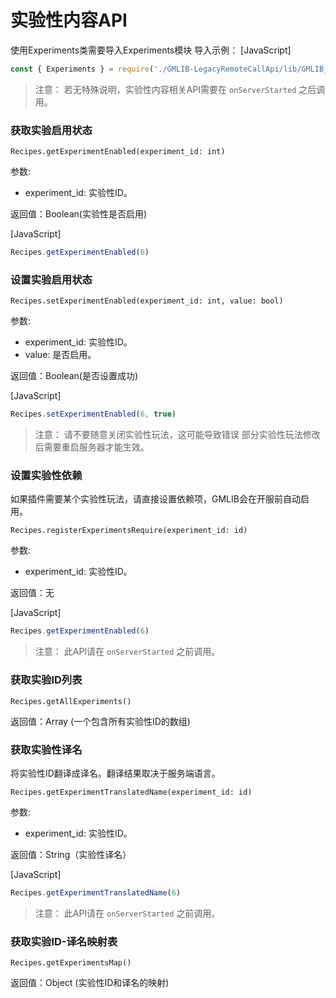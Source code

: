 # 实验性内容API
使用Experiments类需要导入Experiments模块
导入示例：
[JavaScript]
```javascript
const { Experiments } = require('./GMLIB-LegacyRemoteCallApi/lib/GMLIB_API-JS');
```

> 注意：
> 若无特殊说明，实验性内容相关API需要在 `onServerStarted` 之后调用。


### 获取实验启用状态

`Recipes.getExperimentEnabled(experiment_id: int)`

参数:

- experiment_id: 实验性ID。

返回值：Boolean(实验性是否启用)

[JavaScript]
```JavaScript
Recipes.getExperimentEnabled(6)
```

### 设置实验启用状态

`Recipes.setExperimentEnabled(experiment_id: int, value: bool)`

参数:

- experiment_id: 实验性ID。
- value: 是否启用。

返回值：Boolean(是否设置成功)

[JavaScript]
```JavaScript
Recipes.setExperimentEnabled(6, true)
```

> 注意：
> 请不要随意关闭实验性玩法，这可能导致错误
> 部分实验性玩法修改后需要重启服务器才能生效。

### 设置实验性依赖
如果插件需要某个实验性玩法，请直接设置依赖项，GMLIB会在开服前自动启用。

`Recipes.registerExperimentsRequire(experiment_id: id)`

参数:

- experiment_id: 实验性ID。

返回值：无

[JavaScript]
```JavaScript
Recipes.getExperimentEnabled(6)
```

> 注意：
> 此API请在 `onServerStarted` 之前调用。

### 获取实验ID列表

`Recipes.getAllExperiments()`


返回值：Array<Int> (一个包含所有实验性ID的数组)


### 获取实验性译名
将实验性ID翻译成译名。翻译结果取决于服务端语言。

`Recipes.getExperimentTranslatedName(experiment_id: id)`

参数:

- experiment_id: 实验性ID。

返回值：String（实验性译名）

[JavaScript]
```JavaScript
Recipes.getExperimentTranslatedName(6)
```

> 注意：
> 此API请在 `onServerStarted` 之前调用。


### 获取实验ID-译名映射表

`Recipes.getExperimentsMap()`

返回值：Object (实验性ID和译名的映射)

